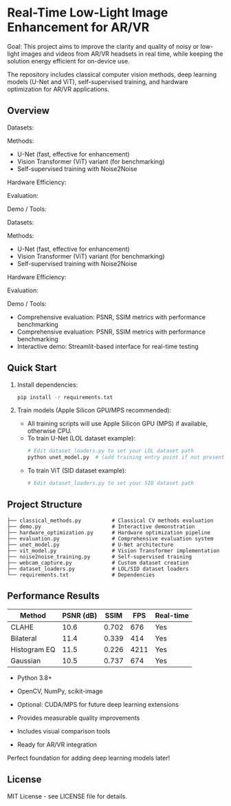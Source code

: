 # Real-Time Low-Light Image Enhancement for AR/VR

Goal: This project aims to improve the clarity and quality of noisy or low-light images and videos from AR/VR headsets in real time, while keeping the solution energy efficient for on-device use.

The repository includes classical computer vision methods, deep learning models (U-Net and ViT), self-supervised training, and hardware optimization for AR/VR applications.

## Overview

Datasets:

Methods:
   - U-Net (fast, effective for enhancement)
   - Vision Transformer (ViT) variant (for benchmarking)
   - Self-supervised training with Noise2Noise

Hardware Efficiency:

Evaluation:

Demo / Tools:

Datasets:

Methods:
   - U-Net (fast, effective for enhancement)
   - Vision Transformer (ViT) variant (for benchmarking)
   - Self-supervised training with Noise2Noise

Hardware Efficiency:

Evaluation:

Demo / Tools:



- Comprehensive evaluation: PSNR, SSIM metrics with performance benchmarking
- Comprehensive evaluation: PSNR, SSIM metrics with performance benchmarking
- Interactive demo: Streamlit-based interface for real-time testing


## Quick Start

1. Install dependencies:
   ```bash
   pip install -r requirements.txt
   ```

2. Train models (Apple Silicon GPU/MPS recommended):
   - All training scripts will use Apple Silicon GPU (MPS) if available, otherwise CPU.
   - To train U-Net (LOL dataset example):
     ```bash
     # Edit dataset_loaders.py to set your LOL dataset path
     python unet_model.py  # (add training entry point if not present)
     ```
   - To train ViT (SID dataset example):
     ```bash
     # Edit dataset_loaders.py to set your SID dataset path
## Project Structure

```
├── classical_methods.py          # Classical CV methods evaluation
├── demo.py                       # Interactive demonstration  
├── hardware_optimization.py      # Hardware optimization pipeline
├── evaluation.py                 # Comprehensive evaluation system
├── unet_model.py                 # U-Net architecture
├── vit_model.py                  # Vision Transformer implementation
├── noise2noise_training.py       # Self-supervised training
├── webcam_capture.py             # Custom dataset creation
├── dataset_loaders.py            # LOL/SID dataset loaders
└── requirements.txt              # Dependencies
```

## Performance Results

| Method | PSNR (dB) | SSIM | FPS | Real-time |
|--------|-----------|------|-----|-----------|
| CLAHE | 10.6 | 0.702 | 676 | Yes |
| Bilateral | 11.4 | 0.339 | 414 | Yes |
| Histogram EQ | 11.5 | 0.226 | 4211 | Yes |
| Gaussian | 10.5 | 0.737 | 674 | Yes |
- Python 3.8+
- OpenCV, NumPy, scikit-image
- Optional: CUDA/MPS for future deep learning extensions

- Provides measurable quality improvements
- Includes visual comparison tools
- Ready for AR/VR integration

Perfect foundation for adding deep learning models later!

## License

MIT License - see LICENSE file for details.
